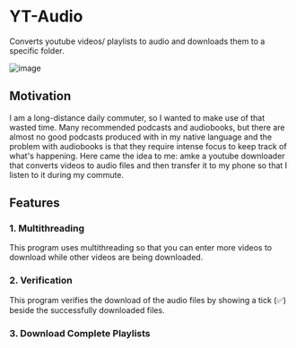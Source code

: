 # YT-Audio
Converts youtube videos/ playlists to audio and downloads them to a specific folder. 

![image](https://user-images.githubusercontent.com/40627412/166139512-a4e0bdfc-3095-43f0-86a8-33e9f1dd64d2.png)
## Motivation
I am a long-distance daily commuter, so I wanted to make use of that wasted time. Many recommended podcasts and audiobooks, but there are almost no good podcasts produced with in my native language and the problem with audiobooks is that they require intense focus to keep track of what's happening. Here came the idea to me: amke a youtube downloader that converts videos to audio files and then transfer it to my phone so that I listen to it during my commute.

## Features
### 1. Multithreading
This program uses multithreading so that you can enter more videos to download while other videos are being downloaded.
### 2. Verification
This program verifies the download of the audio files by showing a tick (✅) beside the successfully downloaded files.
### 3. Download Complete Playlists
